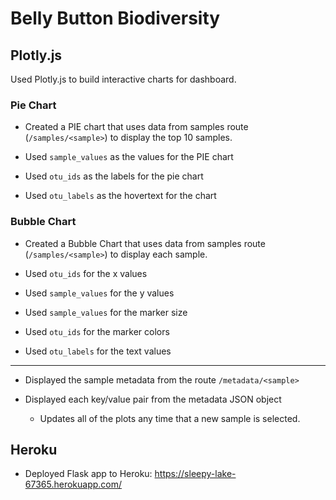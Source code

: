 # Belly Button Biodiversity

## Plotly.js
Used Plotly.js to build interactive charts for dashboard.

### Pie Chart
* Created a PIE chart that uses data from samples route (`/samples/<sample>`) to display the top 10 samples.

* Used `sample_values` as the values for the PIE chart

* Used `otu_ids` as the labels for the pie chart

* Used `otu_labels` as the hovertext for the chart

### Bubble Chart
* Created a Bubble Chart that uses data from samples route (`/samples/<sample>`) to display each sample.

* Used `otu_ids` for the x values

* Used `sample_values` for the y values

* Used `sample_values` for the marker size

* Used `otu_ids` for the marker colors

* Used `otu_labels` for the text values

<hr>

* Displayed the sample metadata from the route `/metadata/<sample>`

* Displayed each key/value pair from the metadata JSON object 

    * Updates all of the plots any time that a new sample is selected.

## Heroku

* Deployed  Flask app to Heroku: https://sleepy-lake-67365.herokuapp.com/
